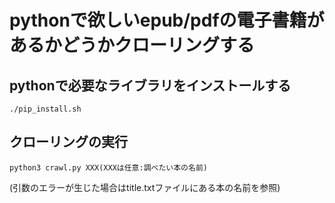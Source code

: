 # pythonで欲しいepub/pdfの電子書籍があるかどうかクローリングする

## pythonで必要なライブラリをインストールする
```
./pip_install.sh
```

## クローリングの実行
```
python3 crawl.py XXX(XXXは任意:調べたい本の名前)
```
(引数のエラーが生じた場合はtitle.txtファイルにある本の名前を参照)
